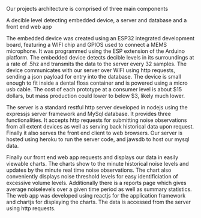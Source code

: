 Our projects architecture is comprised of three main components

A decible level detecting embedded device, a server and database and a front end web app

The embedded device was created using an ESP32 integrated development board, featuring a
WIFI chip and GPIOS used to connect a MEMS microphone. It was programmed using the ESP extension of the Arduino platform.
The embedded device detects decible levels
in its surroundings at a rate of .5hz and transmits the data to the server every 32 samples. The device
communicates with our server over WIFI using http requests, sending a json payload for entry into the database.
The device is small enough to fit inside a dental floss container and is powered using a micro usb cable.
The cost of each prototype at a consumer level is about $15 dollars, but mass production could lower to below
$3, likely much lower.

The server is a standard restful http server developed in nodejs using the expressjs server framework and MySql database. It
provides three functionalities. It accepts http requests for submitting noise observations from all extent devices
as well as serving back historical data upon request. Finally it also serves the front end client to web browsers.
Our server is hosted using heroku to run the server code, and jawsdb to host our mysql data.

Finally our front end web app requests and displays our data in easily viewable charts. The charts show to the minute
historical noise levels and updates by the minute real time noise observations. The chart also conveniently displays
noise threshold levels for easy identificiation of excessive volume levels. Additionally there is a reports page which
gives average noiselevels over a given time period as well as summary statistics. The web app was developed using reactjs for
the application framework and chartjs for displaying the charts. The data is accessed from the server using http requests.
